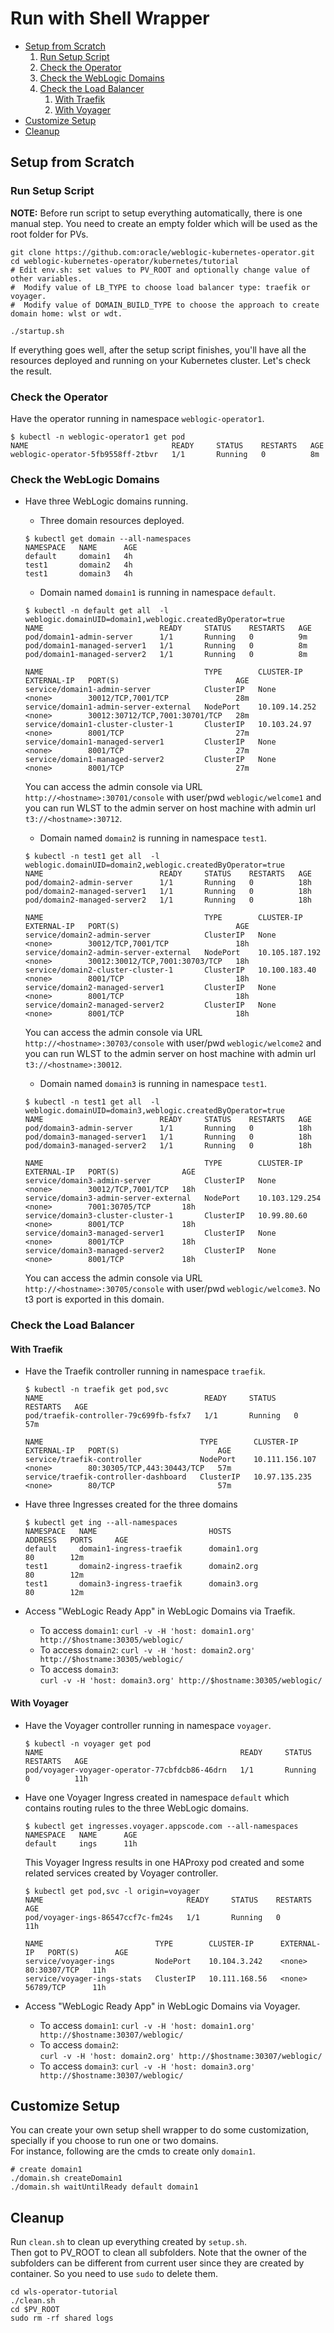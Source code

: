 # Run with Shell Wrapper

- [Setup from Scratch](#setup-from-scratch)
   1. [Run Setup Script](#run-setup-script)
   1. [Check the Operator](#check-the-operator)
   1. [Check the WebLogic Domains](#check-the-webLogic-domains)
   1. [Check the Load Balancer](#check-the-load-balancer)
      1. [With Traefik](#with-traefik)
      1. [With Voyager](#with-voyager)
- [Customize Setup](#customize-setup)
- [Cleanup](#cleanup)

## Setup from Scratch
### Run Setup Script
**NOTE:** Before run script to setup everything automatically, there is one manual step. You need to create an empty folder which will be used as the root folder for PVs. 

```
git clone https://github.com:oracle/weblogic-kubernetes-operator.git
cd weblogic-kubernetes-operator/kubernetes/tutorial
# Edit env.sh: set values to PV_ROOT and optionally change value of other variables.
#  Modify value of LB_TYPE to choose load balancer type: traefik or voyager.
#  Modify value of DOMAIN_BUILD_TYPE to choose the approach to create domain home: wlst or wdt.

./startup.sh
```

If everything goes well, after the setup script finishes, you'll have all the resources deployed and running on your Kubernetes cluster. Let's check the result.

### Check the Operator
Have the operator running in namespace `weblogic-operator1`.
  ```
  $ kubectl -n weblogic-operator1 get pod
  NAME                                READY     STATUS    RESTARTS   AGE
  weblogic-operator-5fb9558ff-2tbvr   1/1       Running   0          8m
  ```

### Check the WebLogic Domains
- Have three WebLogic domains running.
  - Three domain resources deployed.
  ```
  $ kubectl get domain --all-namespaces
  NAMESPACE   NAME      AGE
  default     domain1   4h
  test1       domain2   4h
  test1       domain3   4h
  ```
  
  - Domain named `domain1` is running in namespace `default`.
  ```
  $ kubectl -n default get all  -l weblogic.domainUID=domain1,weblogic.createdByOperator=true
  NAME                          READY     STATUS    RESTARTS   AGE
  pod/domain1-admin-server      1/1       Running   0          9m
  pod/domain1-managed-server1   1/1       Running   0          8m
  pod/domain1-managed-server2   1/1       Running   0          8m
  
  NAME                                    TYPE        CLUSTER-IP      EXTERNAL-IP   PORT(S)                          AGE
  service/domain1-admin-server            ClusterIP   None            <none>        30012/TCP,7001/TCP               28m
  service/domain1-admin-server-external   NodePort    10.109.14.252   <none>        30012:30712/TCP,7001:30701/TCP   28m
  service/domain1-cluster-cluster-1       ClusterIP   10.103.24.97    <none>        8001/TCP                         27m
  service/domain1-managed-server1         ClusterIP   None            <none>        8001/TCP                         27m
  service/domain1-managed-server2         ClusterIP   None            <none>        8001/TCP                         27m
  ```
  You can access the admin console via URL `http://<hostname>:30701/console` with user/pwd `weblogic/welcome1` and you can run WLST to the admin server on host machine with admin url `t3://<hostname>:30712`.
  
  - Domain named `domain2` is running in namespace `test1`.
  ```
  $ kubectl -n test1 get all  -l weblogic.domainUID=domain2,weblogic.createdByOperator=true
  NAME                          READY     STATUS    RESTARTS   AGE
  pod/domain2-admin-server      1/1       Running   0          18h
  pod/domain2-managed-server1   1/1       Running   0          18h
  pod/domain2-managed-server2   1/1       Running   0          18h

  NAME                                    TYPE        CLUSTER-IP       EXTERNAL-IP   PORT(S)                          AGE
  service/domain2-admin-server            ClusterIP   None             <none>        30012/TCP,7001/TCP               18h
  service/domain2-admin-server-external   NodePort    10.105.187.192   <none>        30012:30012/TCP,7001:30703/TCP   18h
  service/domain2-cluster-cluster-1       ClusterIP   10.100.183.40    <none>        8001/TCP                         18h
  service/domain2-managed-server1         ClusterIP   None             <none>        8001/TCP                         18h
  service/domain2-managed-server2         ClusterIP   None             <none>        8001/TCP                         18h
  ```
  You can access the admin console via URL `http://<hostname>:30703/console` with user/pwd `weblogic/welcome2` and you can run WLST to the admin server on host machine with admin url `t3://<hostname>:30012`.
  
  - Domain named `domain3` is running in namespace `test1`.
  ```
  $ kubectl -n test1 get all  -l weblogic.domainUID=domain3,weblogic.createdByOperator=true
  NAME                          READY     STATUS    RESTARTS   AGE
  pod/domain3-admin-server      1/1       Running   0          18h
  pod/domain3-managed-server1   1/1       Running   0          18h
  pod/domain3-managed-server2   1/1       Running   0          18h

  NAME                                    TYPE        CLUSTER-IP       EXTERNAL-IP   PORT(S)              AGE
  service/domain3-admin-server            ClusterIP   None             <none>        30012/TCP,7001/TCP   18h
  service/domain3-admin-server-external   NodePort    10.103.129.254   <none>        7001:30705/TCP       18h
  service/domain3-cluster-cluster-1       ClusterIP   10.99.80.60      <none>        8001/TCP             18h
  service/domain3-managed-server1         ClusterIP   None             <none>        8001/TCP             18h
  service/domain3-managed-server2         ClusterIP   None             <none>        8001/TCP             18h
  ```
  You can access the admin console via URL `http://<hostname>:30705/console` with user/pwd `weblogic/welcome3`. No t3 port is exported in this domain.
  
### Check the Load Balancer
#### With Traefik
- Have the Traefik controller running in namespace `traefik`.
  ```
  $ kubectl -n traefik get pod,svc
  NAME                                    READY     STATUS    RESTARTS   AGE
  pod/traefik-controller-79c699fb-fsfx7   1/1       Running   0          57m

  NAME                                   TYPE        CLUSTER-IP       EXTERNAL-IP   PORT(S)                      AGE
  service/traefik-controller             NodePort    10.111.156.107   <none>        80:30305/TCP,443:30443/TCP   57m
  service/traefik-controller-dashboard   ClusterIP   10.97.135.235    <none>        80/TCP                       57m
  ```
  
- Have three Ingresses created for the three domains
  ```
  $ kubectl get ing --all-namespaces
  NAMESPACE   NAME                         HOSTS                 ADDRESS   PORTS     AGE
  default     domain1-ingress-traefik      domain1.org                     80        12m
  test1       domain2-ingress-traefik      domain2.org                     80        12m
  test1       domain3-ingress-traefik      domain3.org                     80        12m
  ```
- Access "WebLogic Ready App" in WebLogic Domains via Traefik.
  - To access `domain1`: 
  `curl -v -H 'host: domain1.org' http://$hostname:30305/weblogic/`
  - To access `domain2`: 
  `curl -v -H 'host: domain2.org' http://$hostname:30305/weblogic/`
  - To access `domain3`:   
  `curl -v -H 'host: domain3.org' http://$hostname:30305/weblogic/`

#### With Voyager
- Have the Voyager controller running in namespace `voyager`.
  ```
  $ kubectl -n voyager get pod
  NAME                                            READY     STATUS    RESTARTS   AGE
  pod/voyager-voyager-operator-77cbfdcb86-46drn   1/1       Running   0          11h
  ```
  
- Have one Voyager Ingress created in namespace `default` which contains routing rules to the three WebLogic domains.
  ```
  $ kubectl get ingresses.voyager.appscode.com --all-namespaces
  NAMESPACE   NAME      AGE
  default     ings      11h
  ```
  This Voyager Ingress results in one HAProxy pod created and some related services created by Voyager controller.
  ```
  $ kubectl get pod,svc -l origin=voyager
  NAME                                READY     STATUS    RESTARTS   AGE
  pod/voyager-ings-86547ccf7c-fm24s   1/1       Running   0          11h

  NAME                         TYPE        CLUSTER-IP      EXTERNAL-IP   PORT(S)        AGE
  service/voyager-ings         NodePort    10.104.3.242    <none>        80:30307/TCP   11h
  service/voyager-ings-stats   ClusterIP   10.111.168.56   <none>        56789/TCP      11h
  ```
  
- Access "WebLogic Ready App" in WebLogic Domains via Voyager.
  - To access `domain1`:
  `curl -v -H 'host: domain1.org' http://$hostname:30307/weblogic/`
  - To access `domain2`:  
  `curl -v -H 'host: domain2.org' http://$hostname:30307/weblogic/`
  - To access `domain3`: 
  `curl -v -H 'host: domain3.org' http://$hostname:30307/weblogic/`

## Customize Setup
You can create your own setup shell wrapper to do some customization, specially if you choose to run one or two domains.  
For instance, following are the cmds to create only `domain1`.
```
# create domain1
./domain.sh createDomain1
./domain.sh waitUntilReady default domain1
```

## Cleanup
Run `clean.sh` to clean up everything created by `setup.sh`.  
Then got to PV_ROOT to clean all subfolders. Note that the owner of the subfolders can be different from current user since they are created by container. So you need to use `sudo` to delete them.
```
cd wls-operator-tutorial
./clean.sh
cd $PV_ROOT
sudo rm -rf shared logs
```

